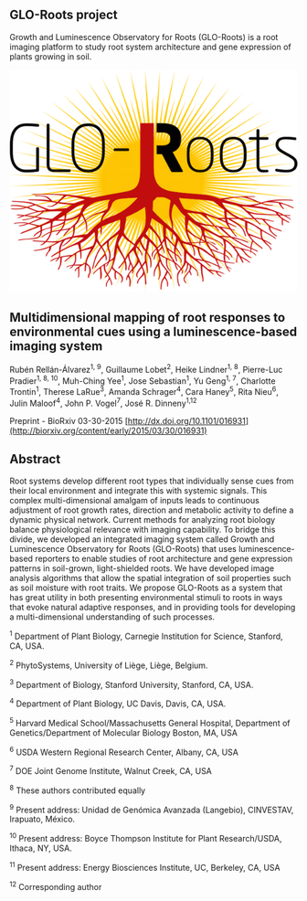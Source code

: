 ## GLO-Roots project

Growth and Luminescence Observatory for Roots (GLO-Roots) is a root imaging platform to study
root system architecture and gene expression of plants growing in soil.

![Logo](gloria/GLORIA/manual/images/glo_roots_logo.png)



## Multidimensional mapping of root responses to environmental cues using a luminescence-based imaging system  
Rubén Rellán-Álvarez<sup>1, 9</sup>, Guillaume Lobet<sup>2</sup>, Heike Lindner<sup>1, 8</sup>, Pierre-Luc Pradier<sup>1, 8, 10</sup>, Muh-Ching Yee<sup>1</sup>, Jose Sebastian<sup>1</sup>, Yu Geng<sup>1, 7</sup>, Charlotte Trontin<sup>1</sup>, Therese LaRue<sup>3</sup>, Amanda Schrager<sup>4</sup>, Cara Haney<sup>5</sup>, Rita Nieu<sup>6</sup>, Julin Maloof<sup>4</sup>, John P. Vogel<sup>7</sup>, José R. Dinneny<sup>1,12 </sup>

Preprint - BioRxiv 03-30-2015 [http://dx.doi.org/10.1101/016931](http://biorxiv.org/content/early/2015/03/30/016931)

## Abstract

Root systems develop different root types that individually sense cues from their local environment and integrate this with systemic signals. This complex multi-dimensional amalgam of inputs leads to continuous adjustment of root growth rates, direction and metabolic activity to define a dynamic physical network. Current methods for analyzing root biology balance physiological relevance with imaging capability. To bridge this divide, we developed an integrated imaging system called Growth and Luminescence Observatory for Roots (GLO-Roots) that uses luminescence-based reporters to enable studies of root architecture and gene expression patterns in soil-grown, light-shielded roots. We have developed image analysis algorithms that allow the spatial integration of soil properties such as soil moisture with root traits. We propose GLO-Roots as a system that has great utility in both presenting environmental stimuli to roots in ways that evoke natural adaptive responses, and in providing tools for developing a multi-dimensional understanding of such processes.

<sup>1</sup> Department of Plant Biology, Carnegie Institution for Science, Stanford, CA, USA.

<sup>2</sup> PhytoSystems, University of Liège, Liège, Belgium.

<sup>3</sup> Department of Biology, Stanford University, Stanford, CA, USA.

<sup>4</sup> Department of Plant Biology, UC Davis, Davis, CA, USA.

<sup>5</sup> Harvard Medical School/Massachusetts General Hospital, Department of Genetics/Department of Molecular Biology Boston, MA, USA

<sup>6</sup> USDA Western Regional Research Center, Albany, CA, USA

<sup>7</sup> DOE Joint Genome Institute, Walnut Creek, CA, USA

<sup>8</sup> These authors contributed equally

<sup>9</sup> Present address: Unidad de Genómica Avanzada (Langebio), CINVESTAV, Irapuato, México.

<sup>10</sup> Present address: Boyce Thompson Institute for Plant Research/USDA, Ithaca, NY, USA.

<sup>11</sup> Present address: Energy Biosciences Institute, UC, Berkeley, CA, USA

<sup>12</sup> Corresponding author

<!---
your comment goes here
and here
-->
